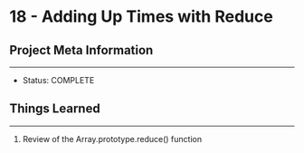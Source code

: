 # 18 - Adding Up Times with Reduce

## Project Meta Information
---
* Status: COMPLETE


## Things Learned
---
1. Review of the Array.prototype.reduce() function